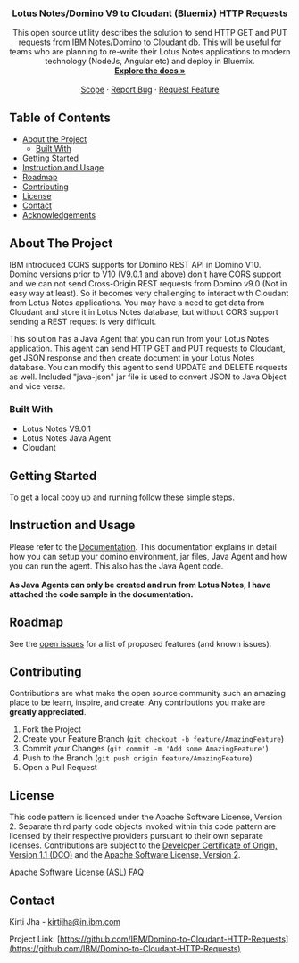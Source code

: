 <p align="center">
  <h3 align="center">Lotus Notes/Domino V9 to Cloudant (Bluemix) HTTP Requests</h3>

  <p align="center">
    This open source utility describes the solution to send HTTP GET and PUT requests from IBM Notes/Domino to Cloudant db. This will be useful for teams who are planning to re-write their Lotus Notes applications to modern technology (NodeJs, Angular etc) and deploy in Bluemix.
    <br />
    <a href="https://github.com/IBM/Domino-to-Cloudant-HTTP-Requests"><strong>Explore the docs »</strong></a>
    <br />
    <br />
    <a href="https://github.com/IBM/Domino-to-Cloudant-HTTP-Requests">Scope</a>
    ·
    <a href="https://github.com/IBM/Domino-to-Cloudant-HTTP-Requests/issues">Report Bug</a>
    ·
    <a href="https://github.com/IBM/Domino-to-Cloudant-HTTP-Requests/issues">Request Feature</a>
  </p>



<!-- TABLE OF CONTENTS -->
## Table of Contents

* [About the Project](#about-the-project)
  * [Built With](#built-with)
* [Getting Started](#getting-started)
* [Instruction and Usage](#usage)
* [Roadmap](#roadmap)
* [Contributing](#contributing)
* [License](#license)
* [Contact](#contact)
* [Acknowledgements](#acknowledgements)



<!-- ABOUT THE PROJECT -->
## About The Project

IBM introduced CORS supports for Domino REST API in Domino V10. Domino versions prior to V10 (V9.0.1 and above) don't have CORS support and we can not send Cross-Origin REST requests from Domino v9.0 (Not in easy way at least).  So it becomes very challenging to interact with Cloudant from Lotus Notes applications. You may have a need to get data from Cloudant and store it in Lotus Notes database, but without CORS support sending a REST request is very difficult.

This solution has a Java Agent that you can run from your Lotus Notes application. This agent can send HTTP GET and PUT requests to Cloudant, get JSON response and then create document in your Lotus Notes database. You can modify this agent to send UPDATE and DELETE requests as well. Included "java-json" jar file is used to convert JSON to Java Object and vice versa. 

### Built With

* Lotus Notes V9.0.1
* Lotus Notes Java Agent
* Cloudant



<!-- GETTING STARTED -->
## Getting Started

To get a local copy up and running follow these simple steps.

<!-- USAGE EXAMPLES -->
## Instruction and Usage

Please refer to the [Documentation][documentation-file]. This documentation explains in detail how you can setup your domino environment, jar files, Java Agent and how you can run the agent. This also has the Java Agent code.
<br /><br />
<b>As Java Agents can only be created and run from Lotus Notes, I have attached the code sample in the documentation.</b>



<!-- ROADMAP -->
## Roadmap

See the [open issues](https://github.com/IBM/Domino-to-Cloudant-HTTP-Requests/issues) for a list of proposed features (and known issues).



<!-- CONTRIBUTING -->
## Contributing

Contributions are what make the open source community such an amazing place to be learn, inspire, and create. Any contributions you make are **greatly appreciated**.

1. Fork the Project
2. Create your Feature Branch (`git checkout -b feature/AmazingFeature`)
3. Commit your Changes (`git commit -m 'Add some AmazingFeature'`)
4. Push to the Branch (`git push origin feature/AmazingFeature`)
5. Open a Pull Request



<!-- LICENSE -->
## License

This code pattern is licensed under the Apache Software License, Version 2.  Separate third party code objects invoked within this code pattern are licensed by their respective providers pursuant to their own separate licenses. Contributions are subject to the [Developer Certificate of Origin, Version 1.1 (DCO)](https://developercertificate.org/) and the [Apache Software License, Version 2](https://www.apache.org/licenses/LICENSE-2.0.txt).

[Apache Software License (ASL) FAQ](https://www.apache.org/foundation/license-faq.html#WhatDoesItMEAN)



<!-- CONTACT -->
## Contact

Kirti Jha - kirtijha@in.ibm.com

Project Link: [https://github.com/IBM/Domino-to-Cloudant-HTTP-Requests](https://github.com/IBM/Domino-to-Cloudant-HTTP-Requests)







<!-- MARKDOWN LINKS & IMAGES -->
[documentation-file]: documentation/Domino%20to%20Cloudant%20HTTP.docx